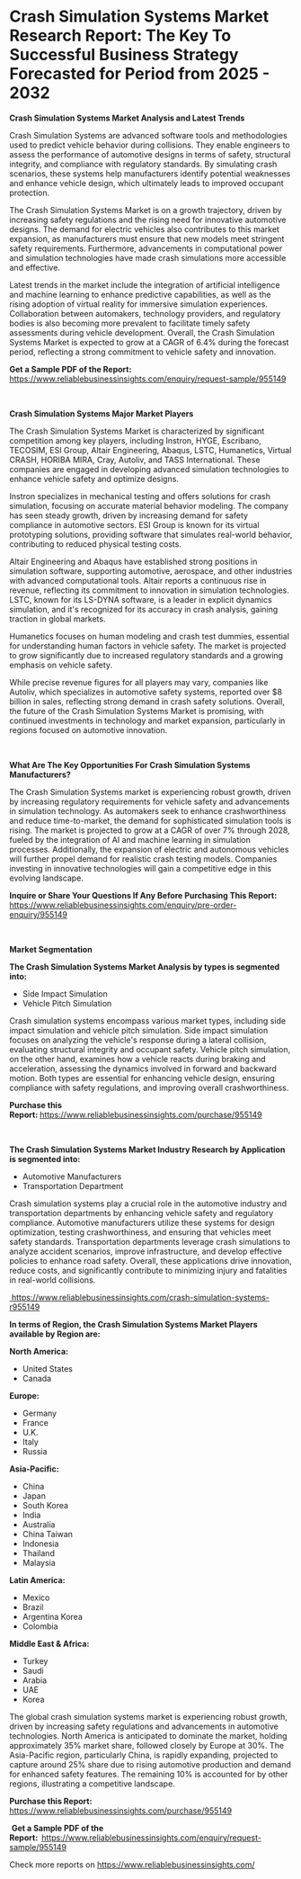 <p><h1>Crash Simulation Systems Market Research Report: The Key To Successful Business Strategy Forecasted for Period from 2025 - 2032</h1></p><p><strong>Crash Simulation Systems Market Analysis and Latest Trends</strong></p>
<p><p>Crash Simulation Systems are advanced software tools and methodologies used to predict vehicle behavior during collisions. They enable engineers to assess the performance of automotive designs in terms of safety, structural integrity, and compliance with regulatory standards. By simulating crash scenarios, these systems help manufacturers identify potential weaknesses and enhance vehicle design, which ultimately leads to improved occupant protection.</p><p>The Crash Simulation Systems Market is on a growth trajectory, driven by increasing safety regulations and the rising need for innovative automotive designs. The demand for electric vehicles also contributes to this market expansion, as manufacturers must ensure that new models meet stringent safety requirements. Furthermore, advancements in computational power and simulation technologies have made crash simulations more accessible and effective.</p><p>Latest trends in the market include the integration of artificial intelligence and machine learning to enhance predictive capabilities, as well as the rising adoption of virtual reality for immersive simulation experiences. Collaboration between automakers, technology providers, and regulatory bodies is also becoming more prevalent to facilitate timely safety assessments during vehicle development. Overall, the Crash Simulation Systems Market is expected to grow at a CAGR of 6.4% during the forecast period, reflecting a strong commitment to vehicle safety and innovation.</p></p>
<p><strong>Get a Sample PDF of the Report:&nbsp;</strong> <a href="https://www.reliablebusinessinsights.com/enquiry/request-sample/955149?utm_campaign=2274&utm_medium=2&utm_source=Github&utm_content=ia&utm_term=07032025&utm_id=crash-simulation-systems">https://www.reliablebusinessinsights.com/enquiry/request-sample/955149</a></p>
<p>&nbsp;</p>
<p><strong>Crash Simulation Systems Major Market Players</strong></p>
<p><p>The Crash Simulation Systems Market is characterized by significant competition among key players, including Instron, HYGE, Escribano, TECOSIM, ESI Group, Altair Engineering, Abaqus, LSTC, Humanetics, Virtual CRASH, HORIBA MIRA, Cray, Autoliv, and TASS International. These companies are engaged in developing advanced simulation technologies to enhance vehicle safety and optimize designs.</p><p>Instron specializes in mechanical testing and offers solutions for crash simulation, focusing on accurate material behavior modeling. The company has seen steady growth, driven by increasing demand for safety compliance in automotive sectors. ESI Group is known for its virtual prototyping solutions, providing software that simulates real-world behavior, contributing to reduced physical testing costs.</p><p>Altair Engineering and Abaqus have established strong positions in simulation software, supporting automotive, aerospace, and other industries with advanced computational tools. Altair reports a continuous rise in revenue, reflecting its commitment to innovation in simulation technologies. LSTC, known for its LS-DYNA software, is a leader in explicit dynamics simulation, and it's recognized for its accuracy in crash analysis, gaining traction in global markets.</p><p>Humanetics focuses on human modeling and crash test dummies, essential for understanding human factors in vehicle safety. The market is projected to grow significantly due to increased regulatory standards and a growing emphasis on vehicle safety.</p><p>While precise revenue figures for all players may vary, companies like Autoliv, which specializes in automotive safety systems, reported over $8 billion in sales, reflecting strong demand in crash safety solutions. Overall, the future of the Crash Simulation Systems Market is promising, with continued investments in technology and market expansion, particularly in regions focused on automotive innovation.</p></p>
<p>&nbsp;</p>
<p><strong>What Are The Key Opportunities For Crash Simulation Systems Manufacturers?</strong></p>
<p><p>The Crash Simulation Systems market is experiencing robust growth, driven by increasing regulatory requirements for vehicle safety and advancements in simulation technology. As automakers seek to enhance crashworthiness and reduce time-to-market, the demand for sophisticated simulation tools is rising. The market is projected to grow at a CAGR of over 7% through 2028, fueled by the integration of AI and machine learning in simulation processes. Additionally, the expansion of electric and autonomous vehicles will further propel demand for realistic crash testing models. Companies investing in innovative technologies will gain a competitive edge in this evolving landscape.</p></p>
<p><strong>Inquire or Share Your Questions If Any Before Purchasing This Report:</strong> <a href="https://www.reliablebusinessinsights.com/enquiry/pre-order-enquiry/955149?utm_campaign=2274&utm_medium=2&utm_source=Github&utm_content=ia&utm_term=07032025&utm_id=crash-simulation-systems">https://www.reliablebusinessinsights.com/enquiry/pre-order-enquiry/955149</a></p>
<p>&nbsp;</p>
<p><strong>Market Segmentation</strong></p>
<p><strong>The Crash Simulation Systems Market Analysis by types is segmented into:</strong></p>
<p><ul><li>Side Impact Simulation</li><li>Vehicle Pitch Simulation</li></ul></p>
<p><p>Crash simulation systems encompass various market types, including side impact simulation and vehicle pitch simulation. Side impact simulation focuses on analyzing the vehicle's response during a lateral collision, evaluating structural integrity and occupant safety. Vehicle pitch simulation, on the other hand, examines how a vehicle reacts during braking and acceleration, assessing the dynamics involved in forward and backward motion. Both types are essential for enhancing vehicle design, ensuring compliance with safety regulations, and improving overall crashworthiness.</p></p>
<p><strong>Purchase this Report:&nbsp;</strong><a href="https://www.reliablebusinessinsights.com/purchase/955149?utm_campaign=2274&utm_medium=2&utm_source=Github&utm_content=ia&utm_term=07032025&utm_id=crash-simulation-systems">https://www.reliablebusinessinsights.com/purchase/955149</a></p>
<p>&nbsp;</p>
<p><strong>The Crash Simulation Systems Market Industry Research by Application is segmented into:</strong></p>
<p><ul><li>Automotive Manufacturers</li><li>Transportation Department</li></ul></p>
<p><p>Crash simulation systems play a crucial role in the automotive industry and transportation departments by enhancing vehicle safety and regulatory compliance. Automotive manufacturers utilize these systems for design optimization, testing crashworthiness, and ensuring that vehicles meet safety standards. Transportation departments leverage crash simulations to analyze accident scenarios, improve infrastructure, and develop effective policies to enhance road safety. Overall, these applications drive innovation, reduce costs, and significantly contribute to minimizing injury and fatalities in real-world collisions.</p></p>
<p><a href="https://www.reliablebusinessinsights.com/crash-simulation-systems-r955149?utm_campaign=2274&utm_medium=2&utm_source=Github&utm_content=ia&utm_term=07032025&utm_id=crash-simulation-systems">&nbsp;https://www.reliablebusinessinsights.com/crash-simulation-systems-r955149</a></p>
<p><strong>In terms of Region, the Crash Simulation Systems Market Players available by Region are:</strong></p>
<p>
    <p> <strong> North America: </strong>
        <ul>
            <li>United States</li>
            <li>Canada</li>
        </ul>
        </p> 
    <p> <strong> Europe: </strong>
        <ul>
            <li>Germany</li>
            <li>France</li>
            <li>U.K.</li>
            <li>Italy</li>
            <li>Russia</li>
        </ul>
        </p> 
    <p> <strong> Asia-Pacific: </strong>
        <ul>
            <li>China</li>
            <li>Japan</li>
            <li>South Korea</li>
            <li>India</li>
            <li>Australia</li>
            <li>China Taiwan</li>
            <li>Indonesia</li>
            <li>Thailand</li>
            <li>Malaysia</li>
        </ul>
        </p> 
    <p> <strong> Latin America: </strong>
        <ul>
            <li>Mexico</li>
            <li>Brazil</li>
            <li>Argentina Korea</li>
            <li>Colombia</li>
        </ul>
        </p> 
    <p> <strong> Middle East & Africa: </strong>
        <ul>
            <li>Turkey</li>
            <li>Saudi</li>
            <li>Arabia</li>
            <li>UAE</li>
            <li>Korea</li>
        </ul>
    </p>
    </p>
<p><p>The global crash simulation systems market is experiencing robust growth, driven by increasing safety regulations and advancements in automotive technologies. North America is anticipated to dominate the market, holding approximately 35% market share, followed closely by Europe at 30%. The Asia-Pacific region, particularly China, is rapidly expanding, projected to capture around 25% share due to rising automotive production and demand for enhanced safety features. The remaining 10% is accounted for by other regions, illustrating a competitive landscape.</p></p>
<p><strong>Purchase this Report: </strong><a href="https://www.reliablebusinessinsights.com/purchase/955149?utm_campaign=2274&utm_medium=2&utm_source=Github&utm_content=ia&utm_term=07032025&utm_id=crash-simulation-systems">https://www.reliablebusinessinsights.com/purchase/955149</a></p>
<p>&nbsp;<strong>Get a Sample PDF of the Report:&nbsp;&nbsp;</strong><a href="https://www.reliablebusinessinsights.com/enquiry/request-sample/955149?utm_campaign=2274&utm_medium=2&utm_source=Github&utm_content=ia&utm_term=07032025&utm_id=crash-simulation-systems">https://www.reliablebusinessinsights.com/enquiry/request-sample/955149</a></p>
<p><strong></strong></p>
<p>Check more reports on <a href="https://www.reliablebusinessinsights.com/?utm_campaign=2274&utm_medium=2&utm_source=Github&utm_content=ia&utm_term=07032025&utm_id=crash-simulation-systems">https://www.reliablebusinessinsights.com/</a></p>